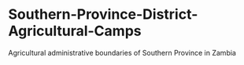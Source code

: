 # Southern-Province-District-Agricultural-Camps
Agricultural administrative boundaries of Southern Province in Zambia
